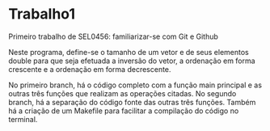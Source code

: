 # Trabalho1
Primeiro trabalho de SEL0456: familiarizar-se com Git e Github

Neste programa, define-se o tamanho de um vetor e de seus elementos double para que seja efetuada a inversão do vetor, a ordenação em forma crescente e a ordenação em forma decrescente.

No primeiro branch, há o código completo com a função main principal e as outras três funções que realizam as operações citadas. No segundo branch, há a separação do código fonte das outras três funções. Também há a criação de um Makefile para facilitar a compilação do código no terminal.
